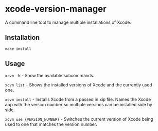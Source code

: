 # xcode-version-manager

A command line tool to manage multiple installations of Xcode. 

## Installation

```
make install
```

## Usage

`xcvm -h` - Show the available subcommands.

`xcvm list` - Shows the installed versions of Xcode and the currently used one.

`xcvm install` - Installs Xcode from a passed in xip file. Names the Xcode app with the version number so multiple versions can be installed side by side.

`xcvm use {VERSION_NUMBER}` - Switches the current version of Xcode being used to one that matches the version number.
